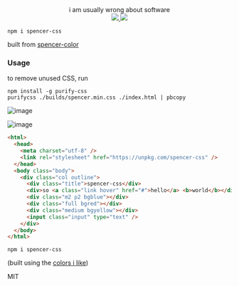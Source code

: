 <div align="center">
  <div>i am usually wrong about software</div>
  <a href="https://npmjs.org/package/spencer-css">
    <img src="https://img.shields.io/npm/v/spencer-css.svg?style=flat-square" />
  </a>
  <a href="https://unpkg.com/spencer-css">
    <img src="https://badge-size.herokuapp.com/spencermountain/spencer-css/gh-pages/builds/spencer.min.css" />
  </a>
</div>

`npm i spencer-css`

built from [spencer-color](https://spencermounta.in/spencer-color/)

### Usage

to remove unused CSS, run

```
npm install -g purify-css
purifycss ./builds/spencer.min.css ./index.html | pbcopy
```

![image](https://user-images.githubusercontent.com/399657/50425342-2bf74580-0842-11e9-8b37-ad4d1a7326f1.png)

![image](https://user-images.githubusercontent.com/399657/43024841-89e68470-8c3d-11e8-85c2-f7454136a50f.png)

```html
<html>
  <head>
    <meta charset="utf-8" />
    <link rel="stylesheet" href="https://unpkg.com/spencer-css" />
  </head>
  <body class="body">
    <div class="col outline">
      <div class="title">spencer-css</div>
      <div>so <a class="link hover" href="#">hello</a> <b>world</b></div>
      <div class="m2 p2 bgblue"></div>
      <div class="full bgred"></div>
      <div class="medium bgyellow"></div>
      <input class="input" type="text" />
    </div>
  </body>
</html>
```

`npm i spencer-css`

(built using the [colors i like](https://beta.observablehq.com/@spencermountain/colors-i-like))

<!-- ### class-list
*(from /\{\n[^}]+\})/* -->

MIT
